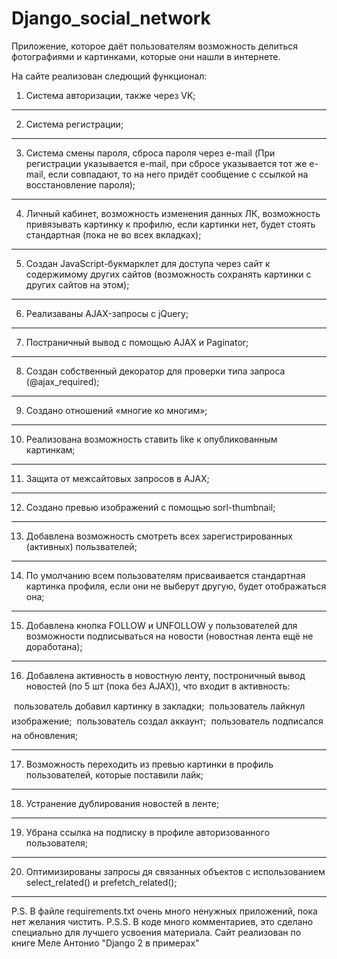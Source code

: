 # Django_social_network
Приложение, которое даёт пользователям возможность делиться фотографиями и картинками, которые они нашли в интернете.

На сайте реализован следющий функционал:

1. Система авторизации, также через VK; 
----------
2. Система регистрации;
----------
3. Система смены пароля, сброса пароля через e-mail (При регистрации указывается e-mail, при сбросе указывается тот же e-mail, если совпадают, то на него придёт сообщение с ссылкой на восстановление пароля);
----------
4. Личный кабинет, возможность изменения данных ЛК, возможность привязывать картинку к профилю, если картинки нет, будет стоять стандартная (пока не во всех вкладках);
----------
5. Создан JavaScript-букмарклет для доступа через сайт к содержимому других сайтов (возможность сохранять картинки с других сайтов на этом);
----------
6. Реализаваны AJAX-запросы с jQuery;
----------
7. Постраничный вывод с помощью AJAX и Paginator;
----------
8. Создан собственный декоратор для проверки типа запроса (@ajax_required);
----------
9. Создано отношений «многие ко многим»;
----------
10. Реализована возможность ставить like к опубликованным картинкам;
----------
11. Защита от межсайтовых запросов в AJAX;
----------
12. Создано превью изображений с помощью sorl-thumbnail;
----------
13. Добавлена возможность смотреть всех зарегистрированных (активных) пользвателей;
----------
14. По умолчанию всем пользователям присваивается стандартная картинка профиля, если они не выберут другую, будет отображаться она;
----------
15. Добавлена кнопка FOLLOW и UNFOLLOW у пользователей для возможности подписываться на новости (новостная лента ещё не доработана);
----------
16. Добавлена активность в новостную ленту, построничный вывод новостей (по 5 шт (пока без AJAX)), что входит в активность: 

   пользователь добавил картинку в закладки;
   пользователь лайкнул изображение;
   пользователь создал аккаунт;
   пользователь подписался на обновления;
  
----------
17. Возможность переходить из превью картинки в профиль пользователей, которые поставили лайк;
----------
18. Устранение дублирования новостей в ленте;
----------
19. Убрана ссылка на подписку в профиле авторизованного пользователя;
----------
20. Оптимизированы запросы дя связанных объектов с использованием select_related() и prefetch_related();
----------
P.S. В файле requirements.txt очень много ненужных приложений, пока нет желания чистить. 
P.S.S. В коде много комментариев, это сделано специально для лучшего усвоения материала. Сайт реализован по книге Меле Антонио "Django 2 в примерах"
